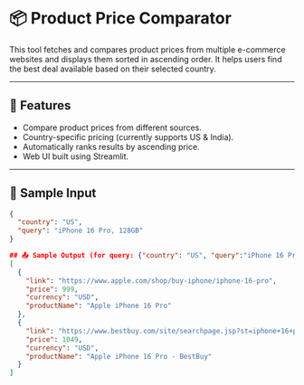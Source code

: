 # 📦 Product Price Comparator

This tool fetches and compares product prices from multiple e-commerce websites and displays them sorted in ascending order. It helps users find the best deal available based on their selected country.

---

## 🔧 Features
- Compare product prices from different sources.
- Country-specific pricing (currently supports US & India).
- Automatically ranks results by ascending price.
- Web UI built using Streamlit.

---

## 🧪 Sample Input
```json
{
  "country": "US",
  "query": "iPhone 16 Pro, 128GB"
}

## 📤 Sample Output (for query: {"country": "US", "query":"iPhone 16 Pro, 128GB"})
[
  {
    "link": "https://www.apple.com/shop/buy-iphone/iphone-16-pro",
    "price": 999,
    "currency": "USD",
    "productName": "Apple iPhone 16 Pro"
  },
  {
    "link": "https://www.bestbuy.com/site/searchpage.jsp?st=iphone+16+pro",
    "price": 1049,
    "currency": "USD",
    "productName": "Apple iPhone 16 Pro - BestBuy"
  }
]